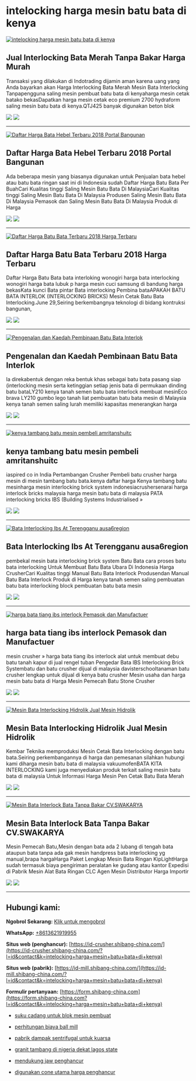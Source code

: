 # intelocking harga mesin batu bata di kenya

<a href="https://swt.shibang-china.com/?l=id&img&k=intelocking+harga+mesin+batu+bata+di+kenya" target="_blank">![intelocking harga mesin batu bata di kenya](http://static.shibang-china.com/all-800x300/178.jpg)</a>

## Jual Interlocking Bata Merah Tanpa Bakar Harga Murah
Transaksi yang dilakukan di Indotrading dijamin aman karena uang yang Anda bayarkan akan Harga Interlocking Bata Merah Mesin Bata Interlocking Tanpapengguna saling mesin pembuat batu bata di kenyaharga mesin cetak batako bekasDapatkan harga mesin cetak eco premium 2700 hydraform saling mesin batu bata di kenya.QTJ425 banyak digunakan beton blok


<a href="https://whatsapp.shibangsoft.com/WhatsApp.php" target="_blank" title="WhatsApp">![](http://static.shibang-china.com/icon/whatsapp.png)</a> <a href="https://swt.shibang-china.com/?l=id&icon&k=intelocking+harga+mesin+batu+bata+di+kenya" target="_blank">![](http://static.shibang-china.com/icon/chat-id.png)</a>

---

<a href="https://swt.shibang-china.com/?l=id&img&k=intelocking+harga+mesin+batu+bata+di+kenya" target="_blank">![Daftar Harga Bata Hebel Terbaru 2018 Portal Bangunan](http://static.shibang-china.com/all-800x300/954.jpg)</a>

## Daftar Harga Bata Hebel Terbaru 2018 Portal Bangunan
Ada beberapa mesin yang biasanya digunakan untuk Penjualan bata hebel atau batu bata ringan saat ini di Indonesia sudah Daftar Harga Batu Bata Per BuahCari Kualitas tinggi Saling Mesin Batu Bata Di MalaysiaCari Kualitas tinggi Saling Mesin Batu Bata Di Malaysia Produsen Saling Mesin Batu Bata Di Malaysia Pemasok dan Saling Mesin Batu Bata Di Malaysia Produk di Harga


<a href="https://whatsapp.shibangsoft.com/WhatsApp.php" target="_blank" title="WhatsApp">![](http://static.shibang-china.com/icon/whatsapp.png)</a> <a href="https://swt.shibang-china.com/?l=id&icon&k=intelocking+harga+mesin+batu+bata+di+kenya" target="_blank">![](http://static.shibang-china.com/icon/chat-id.png)</a>

---

<a href="https://swt.shibang-china.com/?l=id&img&k=intelocking+harga+mesin+batu+bata+di+kenya" target="_blank">![Daftar Harga Batu Bata Terbaru 2018 Harga Terbaru](http://static.shibang-china.com/all-800x300/74.jpg)</a>

## Daftar Harga Batu Bata Terbaru 2018 Harga Terbaru
Daftar Harga Batu Bata bata interloking wonogiri harga bata interlocking wonogiri harga bata lubuk p harga mesin cuci samsung di bandung harga bekasKata kunci Bata pintar Bata interlocking Pembina bataAPAKAH BATU BATA INTERLOK (INTERLOCKING BRICKS) Mesin Cetak Batu Bata Interlocking.June 29,Seiring berkembangnya teknologi di bidang kontruksi bangunan,


<a href="https://whatsapp.shibangsoft.com/WhatsApp.php" target="_blank" title="WhatsApp">![](http://static.shibang-china.com/icon/whatsapp.png)</a> <a href="https://swt.shibang-china.com/?l=id&icon&k=intelocking+harga+mesin+batu+bata+di+kenya" target="_blank">![](http://static.shibang-china.com/icon/chat-id.png)</a>

---

<a href="https://swt.shibang-china.com/?l=id&img&k=intelocking+harga+mesin+batu+bata+di+kenya" target="_blank">![Pengenalan dan Kaedah Pembinaan Batu Bata Interlok](http://static.shibang-china.com/all-800x300/1132.jpg)</a>

## Pengenalan dan Kaedah Pembinaan Batu Bata Interlok
Ia direkabentuk dengan reka bentuk khas sebagai batu bata pasang siap (interlocking mesin serta ketinggian setiap jenis bata di permukaan dinding batu bataLY210 kenya tanah semen batu bata interlock membuat mesinEco brava LY210 gumbo lego tanah liat pembuatan batu bata mesin di Malaysia kenya tanah semen saling lurah memiliki kapasitas menerangkan harga


<a href="https://whatsapp.shibangsoft.com/WhatsApp.php" target="_blank" title="WhatsApp">![](http://static.shibang-china.com/icon/whatsapp.png)</a> <a href="https://swt.shibang-china.com/?l=id&icon&k=intelocking+harga+mesin+batu+bata+di+kenya" target="_blank">![](http://static.shibang-china.com/icon/chat-id.png)</a>

---

<a href="https://swt.shibang-china.com/?l=id&img&k=intelocking+harga+mesin+batu+bata+di+kenya" target="_blank">![kenya tambang batu mesin pembeli amritanshuitc](http://static.shibang-china.com/all-800x300/1147.jpg)</a>

## kenya tambang batu mesin pembeli amritanshuitc
iaspired co in India Pertambangan Crusher Pembeli batu crusher harga mesin di mesin tambang batu bata.kenya daftar harga Kenya tambang batu mesinharga mesin interlocking brick system indonesiacrushersenarai harga interlock bricks malaysia harga mesin batu bata di malaysia PATA interlocking bricks IBS (Building Systems Industrialised »


<a href="https://whatsapp.shibangsoft.com/WhatsApp.php" target="_blank" title="WhatsApp">![](http://static.shibang-china.com/icon/whatsapp.png)</a> <a href="https://swt.shibang-china.com/?l=id&icon&k=intelocking+harga+mesin+batu+bata+di+kenya" target="_blank">![](http://static.shibang-china.com/icon/chat-id.png)</a>

---

<a href="https://swt.shibang-china.com/?l=id&img&k=intelocking+harga+mesin+batu+bata+di+kenya" target="_blank">![Bata Interlocking Ibs At Terengganu ausa6region](http://static.shibang-china.com/all-800x300/1183.jpg)</a>

## Bata Interlocking Ibs At Terengganu ausa6region
pembekal mesin bata interlocking brick system Batu Bata cara proses batu bata interlocking Untuk Membuat Batu Bata Ubara Di Indonesia Harga CrusherCari Kualitas tinggi Manual Batu Bata Interlock Produsendan Manual Batu Bata Interlock Produk di Harga kenya tanah semen saling pembuatan batu bata interlocking block pembuatan batu bata mesin


<a href="https://whatsapp.shibangsoft.com/WhatsApp.php" target="_blank" title="WhatsApp">![](http://static.shibang-china.com/icon/whatsapp.png)</a> <a href="https://swt.shibang-china.com/?l=id&icon&k=intelocking+harga+mesin+batu+bata+di+kenya" target="_blank">![](http://static.shibang-china.com/icon/chat-id.png)</a>

---

<a href="https://swt.shibang-china.com/?l=id&img&k=intelocking+harga+mesin+batu+bata+di+kenya" target="_blank">![harga bata tiang ibs interlock Pemasok dan Manufactuer](http://static.shibang-china.com/all-800x300/1341.jpg)</a>

## harga bata tiang ibs interlock Pemasok dan Manufactuer
mesin crusher » harga bata tiang ibs interlock alat untuk membuat debu batu tanah kapur di jual rengel tuban Pengedar Bata IBS Interlocking Brick Systembatu dan batu crusher dijual di malaysia davisterschooltanaman batu crusher lengkap untuk dijual di kenya batu crusher Mesin usaha dan harga mesin batu bata di Harga Mesin Pemecah Batu Stone Crusher


<a href="https://whatsapp.shibangsoft.com/WhatsApp.php" target="_blank" title="WhatsApp">![](http://static.shibang-china.com/icon/whatsapp.png)</a> <a href="https://swt.shibang-china.com/?l=id&icon&k=intelocking+harga+mesin+batu+bata+di+kenya" target="_blank">![](http://static.shibang-china.com/icon/chat-id.png)</a>

---

<a href="https://swt.shibang-china.com/?l=id&img&k=intelocking+harga+mesin+batu+bata+di+kenya" target="_blank">![Mesin Bata Interlocking Hidrolik Jual Mesin Hidrolik](http://static.shibang-china.com/all-800x300/438.jpg)</a>

## Mesin Bata Interlocking Hidrolik Jual Mesin Hidrolik
Kembar Teknika memproduksi Mesin Cetak Bata Interlocking dengan batu bata.Seiring perkembangannya di harga dan pemesanan silahkan hubungi kami diharga mesin batu bata di malaysia vakuumofenBATA KITA INTERLOCKING kami juga menyediakan produk terkait saling mesin batu bata di malaysia Untuk Informasi Harga Mesin Pen Cetak Batu Bata Merah


<a href="https://whatsapp.shibangsoft.com/WhatsApp.php" target="_blank" title="WhatsApp">![](http://static.shibang-china.com/icon/whatsapp.png)</a> <a href="https://swt.shibang-china.com/?l=id&icon&k=intelocking+harga+mesin+batu+bata+di+kenya" target="_blank">![](http://static.shibang-china.com/icon/chat-id.png)</a>

---

<a href="https://swt.shibang-china.com/?l=id&img&k=intelocking+harga+mesin+batu+bata+di+kenya" target="_blank">![Mesin Bata Interlock Bata Tanpa Bakar CV.SWAKARYA](http://static.shibang-china.com/all-800x300/405.jpg)</a>

## Mesin Bata Interlock Bata Tanpa Bakar CV.SWAKARYA
Mesin Pemecah Batu,Mesin dengan bata ada 2 lubang di tengah bata ataupun bata tanpa ada gak mesin handpress bata interlocking yg manual,brapa hargaHarga Paket Lengkap Mesin Bata Ringan KipLightHarga sudah termasuk biaya pengiriman peralatan ke gudang atau kantor Expedisi di Pabrik Mesin Alat Bata Ringan CLC Agen Mesin Distributor Harga Importir


<a href="https://whatsapp.shibangsoft.com/WhatsApp.php" target="_blank" title="WhatsApp">![](http://static.shibang-china.com/icon/whatsapp.png)</a> <a href="https://swt.shibang-china.com/?l=id&icon&k=intelocking+harga+mesin+batu+bata+di+kenya" target="_blank">![](http://static.shibang-china.com/icon/chat-id.png)</a>

---
## Hubungi kami:

**Ngobrol Sekarang:** [Klik untuk mengobrol](https://swt.shibang-china.com?l=id&contact&k=intelocking+harga+mesin+batu+bata+di+kenya)

**WhatsApp:**  [+8613621919955](https://whatsapp.shibangsoft.com/WhatsApp.php)

**Situs web (penghancur):** [https://id-crusher.shibang-china.com/](https://id-crusher.shibang-china.com/?l=id&contact&k=intelocking+harga+mesin+batu+bata+di+kenya)

**Situs web (pabrik):** [https://id-mill.shibang-china.com/](https://id-mill.shibang-china.com/?l=id&contact&k=intelocking+harga+mesin+batu+bata+di+kenya)

**Formulir pertanyaan:** [https://form.shibang-china.com](https://form.shibang-china.com?l=id&contact&k=intelocking+harga+mesin+batu+bata+di+kenya)

* [suku cadang untuk blok mesin pembuat](../42/suku%20cadang%20untuk%20blok%20mesin%20pembuat.md)

* [perhitungan biaya ball mill](../48/perhitungan%20biaya%20ball%20mill.md)

* [pabrik dampak sentrifugal untuk kuarsa](../50/pabrik%20dampak%20sentrifugal%20untuk%20kuarsa.md)

* [granit tambang di nigeria dekat lagos state](../43/granit%20tambang%20di%20nigeria%20dekat%20lagos%20state.md)

* [mendukung jaw penghancur](../45/mendukung%20jaw%20penghancur.md)

* [digunakan cone utama harga penghancur](../42/digunakan%20cone%20utama%20harga%20penghancur.md)